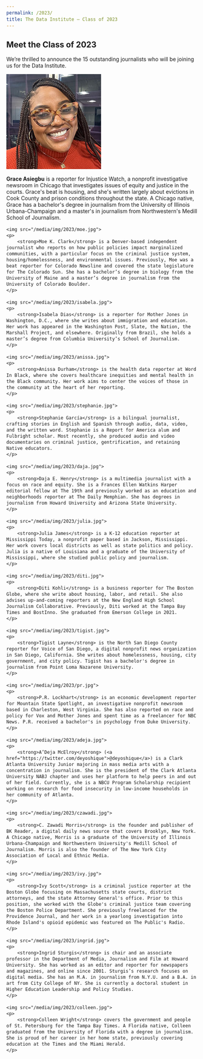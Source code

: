 ```yaml
---
permalink: /2023/
title: The Data Institute — Class of 2023
---
```


## Meet the Class of 2023

We’re thrilled to announce the 15 outstanding journalists who will be joining us for the Data Institute.

<div class="class-list">
	<img src="/media/img/2023/grace.jpg">
	<p>
		<strong>Grace Asiegbu</strong> is a reporter for Injustice Watch, a nonprofit investigative newsroom in Chicago that investigates issues of equity and justice in the courts. Grace's beat is housing, and she's written largely about evictions in Cook County and prison conditions throughout the state. A Chicago native, Grace has a bachelor's degree in journalism from the University of Illinois Urbana-Champaign and a master's in journalism from Northwestern's Medill School of Journalism.
	</p>

	<img src="/media/img/2023/moe.jpg">
	<p>
		<strong>Moe K. Clark</strong> is a Denver-based independent journalist who reports on how public policies impact marginalized communities, with a particular focus on the criminal justice system, housing/homelessness, and environmental issues. Previously, Moe was a beat reporter for Colorado Newsline and covered the state legislature for The Colorado Sun. She has a bachelor’s degree in biology from the University of Maine and a master’s degree in journalism from the University of Colorado Boulder.
	</p>

	<img src="/media/img/2023/isabela.jpg">
	<p>
		<strong>Isabela Dias</strong> is a reporter for Mother Jones in Washington, D.C., where she writes about immigration and education. Her work has appeared in the Washington Post, Slate, the Nation, the Marshall Project, and elsewhere. Originally from Brazil, she holds a master’s degree from Columbia University’s School of Journalism.
	</p>

	<img src="/media/img/2023/anissa.jpg">
	<p>
		<strong>Anissa Durham</strong> is the health data reporter at Word In Black, where she covers healthcare inequities and mental health in the Black community. Her work aims to center the voices of those in the community at the heart of her reporting.
	</p>

	<img src="/media/img/2023/stephanie.jpg">
	<p>
		<strong>Stephanie García</strong> is a bilingual journalist, crafting stories in English and Spanish through audio, data, video, and the written word. Stephanie is a Report for America alum and Fulbright scholar. Most recently, she produced audio and video documentaries on criminal justice, gentrification, and retaining Native educators.
	</p>

	<img src="/media/img/2023/daja.jpg">
	<p>
		<strong>Daja E. Henry</strong> is a multimedia journalist with a focus on race and equity. She is a Frances Ellen Watkins Harper editorial fellow at The 19th and previously worked as an education and neighborhoods reporter at The Daily Memphian. She has degrees in journalism from Howard University and Arizona State University.
	</p>

	<img src="/media/img/2023/julia.jpg">
	<p>
		<strong>Julia James</strong> is a K-12 education reporter at Mississippi Today, a nonprofit paper based in Jackson, Mississippi. Her work covers local districts as well as state politics and policy. Julia is a native of Louisiana and a graduate of the University of Mississippi, where she studied public policy and journalism.
	</p>

	<img src="/media/img/2023/diti.jpg">
	<p>
		<strong>Diti Kohli</strong> is a business reporter for The Boston Globe, where she write about housing, labor, and retail. She also advises up-and-coming reporters at the New England High School Journalism Collaborative. Previously, Diti worked at the Tampa Bay Times and BostInno. She graduated from Emerson College in 2021.
	</p>

	<img src="/media/img/2023/tigist.jpg">
	<p>
		<strong>Tigist Layne</strong> is the North San Diego County reporter for Voice of San Diego, a digital nonprofit news organization in San Diego, California. She writes about homelessness, housing, city government, and city policy. Tigist has a bachelor's degree in journalism from Point Loma Nazarene University.
	</p>

	<img src="/media/img/2023/pr.jpg">
	<p>
		<strong>P.R. Lockhart</strong> is an economic development reporter for Mountain State Spotlight, an investigative nonprofit newsroom based in Charleston, West Virginia. She has also reported on race and policy for Vox and Mother Jones and spent time as a freelancer for NBC News. P.R. received a bachelor's in psychology from Duke University.
	</p>

	<img src="/media/img/2023/adeja.jpg">
	<p>
		<strong>A’Deja McElroy</strong> (<a href="https://twitter.com/deyoshique">@deyoshique</a>) is a Clark Atlanta University Junior majoring in mass media arts with a concentration in journalism. She is the president of the Clark Atlanta University NABJ chapter and uses her platform to help peers in and out of her field. Currently, she is a NBCU Program Scholarship recipient working on research for food insecurity in low-income households in her community of Atlanta.
	</p>

	<img src="/media/img/2023/czawadi.jpg">
	<p>
		<strong>C. Zawadi Morris</strong> is the founder and publisher of BK Reader, a digital daily news source that covers Brooklyn, New York. A Chicago native, Morris is a graduate of the University of Illinois Urbana-Champaign and Northwestern University's Medill School of Journalism. Morris is also the founder of The New York City Association of Local and Ethnic Media.
	</p>

	<img src="/media/img/2023/ivy.jpg">
	<p>
		<strong>Ivy Scott</strong> is a criminal justice reporter at the Boston Globe focusing on Massachusetts state courts, district attorneys, and the state Attorney General's office. Prior to this position, she worked with the Globe's criminal justice team covering the Boston Police Department. She previously freelanced for the Providence Journal, and her work in a yearlong investigation into Rhode Island's opioid epidemic was featured on The Public's Radio.
	</p>

	<img src="/media/img/2023/ingrid.jpg">
	<p>
		<strong>Ingrid Sturgis</strong> is chair and an associate professor in the Department of Media, Journalism and Film at Howard University. She has worked as an editor and reporter for newspapers and magazines, and online since 2001. Sturgis’s research focuses on digital media. She has an M.A. in journalism from N.Y.U. and a B.A. in art from City College of NY. She is currently a doctoral student in Higher Education Leadership and Policy Studies.
	</p>

	<img src="/media/img/2023/colleen.jpg">
	<p>
		<strong>Colleen Wright</strong> covers the government and people of St. Petersburg for the Tampa Bay Times. A Florida native, Colleen graduated from the University of Florida with a degree in journalism. She is proud of her career in her home state, previously covering education at the Times and the Miami Herald.
	</p>
</div>